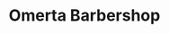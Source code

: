 ---
title: "Omerta Barbershop"
url: /la-linea-de-la-concepcion/omerta-barbershop/
shop: peluquería
---